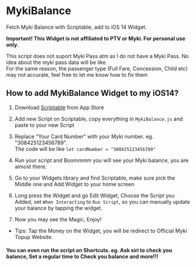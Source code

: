 # MykiBalance  
Fetch Myki Balance with Scriptable, add to iOS 14 Widget.    


**Important! This Widget is not affiliated to PTV or Myki. For personal use only.**

This script does not suport Myki Pass atm as I do not have a Myki Pass. No idea about the myki pass data will be like.  
For the same reason, the passenger type (Full Fare, Concession, Child etc) may not accurate, feel free to let me know how to fix them

## How to add MykiBalance Widget to my iOS14?

1. Download [Scriptable](https://apps.apple.com/us/app/scriptable/id1405459188?ign-mpt=uo%3D4) from App Store

2. Add new Script on Scriptable, copy everything in `MykiBalance.js` and paste to your new Script

3. Replace "Your Card Number" with your Myki number. eg. "308425123456789".   
   The code will be like 
  `let cardNumber = "308425123456789"`

4. Run your script and Boommmm you will see your Myki balance, you are almost there.

5. Go to your Widgets library and find Scriptable, make sure pick the Middle one and Add Widget to your home screen

6. Long press the Widget and go Edit Widget, Choose the Script you Added, set `When Interacting` to `Run Script`, so you can manually update your balance by tapping the widget.

7. Now you may see the Magic, Enjoy!

  * Tips: Tap the Money on the Widget, you will be redirect to Official Myki Topup Website.


#### You can even run the script on Shortcuts. eg. Ask siri to check you balance, Set a regular time to Check you balance and more!!!
   
